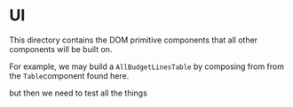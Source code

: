 # UI

This directory contains the DOM primitive components that all other components will be built on.

For example, we may build a `AllBudgetLinesTable` by composing from from the `Table`component found here.

but then we need to test all the things